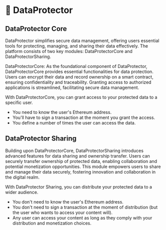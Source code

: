# 🔐 DataProtector

## DataProtector Core

DataProtector simplifies secure data management, offering users essential tools
for protecting, managing, and sharing their data effectively. The platform
consists of two key modules: DataProtectorCore and DataProtectorSharing.

DataProtectorCore: As the foundational component of DataProtector,
DataProtectorCore provides essential functionalities for data protection. Users
can encrypt their data and record ownership on a smart contract, ensuring
confidentiality and traceability. Granting access to authorized applications is
streamlined, facilitating secure data management.

With DataProtectorCore, you can grant access to your protected data to a
specific user.

- You need to know the user's Ethereum address.
- You'll have to sign a transaction at the moment you grant the access.
- You define a number of times the user can access the data.

## DataProtector Sharing

Building upon DataProtectorCore, DataProtectorSharing introduces advanced
features for data sharing and ownership transfer. Users can securely transfer
ownership of protected data, enabling collaboration and potential monetization
opportunities. This module empowers users to share and manage their data
securely, fostering innovation and collaboration in the digital realm.

With DataProtector Sharing, you can distribute your protected data to a wider
audience.

- You don't need to know the user's Ethereum address.
- You don't need to sign a transaction at the moment of distribution (but the
  user who wants to access your content will).
- Any user can access your content as long as they comply with your distribution
  and monetization choices.
